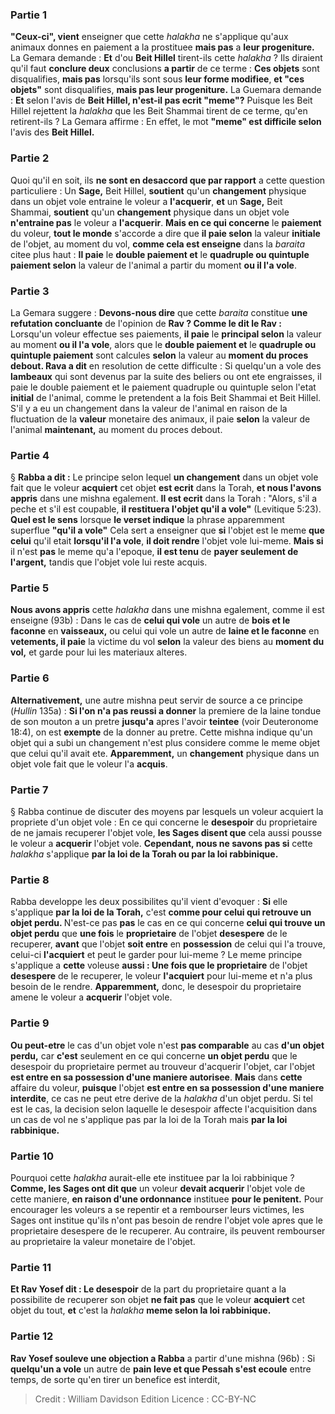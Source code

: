 
### Partie 1
<b>"Ceux-ci", vient</b> enseigner que cette <i>halakha</i> ne s'applique qu'aux animaux donnes en paiement a la prostituee <b>mais pas</b> a <b>leur progeniture.</b> La Gemara demande : <b>Et</b> d'ou <b>Beit Hillel</b> tirent-ils cette <i>halakha</i> ? Ils diraient qu'il faut <b>conclure deux</b> conclusions <b>a partir</b> de ce terme : <b>Ces objets</b> sont disqualifies, <b>mais pas</b> lorsqu'ils sont sous <b>leur forme modifiee</b>, <b>et "ces objets"</b> sont disqualifies, <b>mais pas leur progeniture.</b> La Guemara demande : <b>Et</b> selon l'avis de <b>Beit Hillel, n'est-il pas ecrit "meme"?</b> Puisque les Beit Hillel rejettent la <i>halakha</i> que les Beit Shammai tirent de ce terme, qu'en retirent-ils ? La Gemara affirme : En effet, le mot <b>"meme" est difficile selon</b> l'avis des <b>Beit Hillel.</b>

### Partie 2
Quoi qu'il en soit, ils <b>ne sont en desaccord que par rapport</b> a cette question particuliere : Un <b>Sage,</b> Beit Hillel, <b>soutient</b> qu'un <b>changement</b> physique dans un objet vole entraine le voleur a <b>l'acquerir</b>, <b>et</b> un <b>Sage,</b> Beit Shammai, <b>soutient</b> qu'un <b>changement</b> physique dans un objet vole <b>n'entraine pas</b> le voleur a <b>l'acquerir</b>. <b>Mais en ce qui concerne</b> le <b>paiement</b> du voleur, <b>tout le monde</b> s'accorde a dire que <b>il paie selon</b> la valeur <b>initiale</b> de l'objet, au moment du vol, <b>comme cela est enseigne</b> dans la <i>baraita</i> citee plus haut : <b>Il paie</b> le <b>double paiement et</b> le <b>quadruple ou quintuple paiement selon</b> la valeur de l'animal a partir du moment <b>ou il l'a vole</b>.

### Partie 3
La Gemara suggere : <b>Devons-nous dire</b> que cette <i>baraita</i> constitue <b>une refutation concluante</b> de l'opinion de <b>Rav ? Comme le dit le Rav :</b> Lorsqu'un voleur effectue ses paiements, <b>il paie</b> le <b>principal selon</b> la valeur au moment <b>ou il l'a vole</b>, alors que le <b>double paiement et</b> le <b>quadruple ou quintuple paiement</b> sont calcules <b>selon</b> la valeur au <b>moment du proces debout. Rava a dit</b> en resolution de cette difficulte : Si quelqu'un a vole des <b>lambeaux</b> qui sont devenus par la suite des beliers ou ont ete engraisses, il paie le double paiement et le paiement quadruple ou quintuple selon l'etat <b>initial</b> de l'animal, comme le pretendent a la fois Beit Shammai et Beit Hillel. S'il y a eu un changement dans la valeur de l'animal en raison de la fluctuation de la <b>valeur</b> monetaire des animaux, il paie <b>selon</b> la valeur de l'animal <b>maintenant,</b> au moment du proces debout.

### Partie 4
§ <b>Rabba a dit :</b> Le principe selon lequel <b>un changement</b> dans un objet vole fait que le voleur <b>acquiert</b> cet objet <b>est ecrit</b> dans la Torah, <b>et nous l'avons appris</b> dans une mishna egalement. <b>Il est ecrit</b> dans la Torah : "Alors, s'il a peche et s'il est coupable, <b>il restituera l'objet qu'il a vole"</b> (Levitique 5:23). <b>Quel est le sens</b> lorsque <b>le verset indique</b> la phrase apparemment superflue <b>"qu'il a vole"</b> Cela sert a enseigner que <b>si</b> l'objet est le meme <b>que celui</b> qu'il etait <b>lorsqu'il l'a vole</b>, <b>il doit rendre</b> l'objet vole lui-meme. <b>Mais si</b> il n'est <b>pas</b> le meme qu'a l'epoque, <b>il est tenu</b> de <b>payer seulement de l'argent,</b> tandis que l'objet vole lui reste acquis.

### Partie 5
<b>Nous avons appris</b> cette <i>halakha</i> dans une mishna egalement, comme il est enseigne (93b) : Dans le cas de <b>celui qui vole</b> un autre de <b>bois et le faconne</b> en <b>vaisseaux,</b> ou celui qui vole un autre de <b>laine et le faconne</b> en <b>vetements, il paie</b> la victime du vol <b>selon</b> la valeur des biens au <b>moment du vol,</b> et garde pour lui les materiaux alteres.

### Partie 6
<b>Alternativement,</b> une autre mishna peut servir de source a ce principe (<i>Hullin</i> 135a) : <b>Si l'on n'a pas reussi a donner</b> la premiere de la laine tondue de son mouton a un pretre <b>jusqu'a</b> apres l'avoir <b>teintee</b> (voir Deuteronome 18:4), on est <b>exempte</b> de la donner au pretre. Cette mishna indique qu'un objet qui a subi un changement n'est plus considere comme le meme objet que celui qu'il avait ete. <b>Apparemment,</b> un <b>changement</b> physique dans un objet vole fait que le voleur l'a <b>acquis</b>.

### Partie 7
§ Rabba continue de discuter des moyens par lesquels un voleur acquiert la propriete d'un objet vole : En ce qui concerne le <b>desespoir</b> du proprietaire de ne jamais recuperer l'objet vole, <b>les Sages disent que</b> cela aussi pousse le voleur a <b>acquerir</b> l'objet vole. <b>Cependant, nous ne savons pas si</b> cette <i>halakha</i> s'applique <b>par la loi de la Torah ou par la loi rabbinique.</b>

### Partie 8
Rabba developpe les deux possibilites qu'il vient d'evoquer : <b>Si</b> elle s'applique <b>par la loi de la Torah,</b> c'est <b>comme pour celui qui retrouve un objet perdu. </b> N'est-ce pas <b>pas</b> le cas en ce qui concerne <b>celui qui trouve un objet perdu</b> que <b>une fois</b> le <b>proprietaire</b> de l'objet <b>desespere</b> de le recuperer, <b>avant</b> que l'objet <b>soit entre</b> en <b>possession</b> de celui qui l'a trouve, celui-ci <b>l'acquiert</b> et peut le garder pour lui-meme ? Le meme principe s'applique a <b>cette</b> voleuse <b>aussi : Une fois que le proprietaire</b> de l'objet <b>desespere</b> de le recuperer, le voleur <b>l'acquiert</b> pour lui-meme et n'a plus besoin de le rendre. <b>Apparemment,</b> donc, le desespoir du proprietaire amene le voleur a <b>acquerir</b> l'objet vole.

### Partie 9
<b>Ou peut-etre</b> le cas d'un objet vole n'est <b>pas comparable</b> au cas <b>d'un objet perdu,</b> car <b>c'est</b> seulement en ce qui concerne <b>un objet perdu</b> que le desespoir du proprietaire permet au trouveur d'acquerir l'objet, car l'objet <b>est entre en sa possession d'une maniere autorisee</b>. <b>Mais</b> dans <b>cette</b> affaire du voleur, <b>puisque</b> l'objet <b>est entre en sa possession d'une maniere interdite</b>, ce cas ne peut etre derive de la <i>halakha</i> d'un objet perdu. Si tel est le cas, la decision selon laquelle le desespoir affecte l'acquisition dans un cas de vol ne s'applique pas par la loi de la Torah mais <b>par la loi rabbinique.</b>

### Partie 10
Pourquoi cette <i>halakha</i> aurait-elle ete instituee par la loi rabbinique ? <b>Comme, les Sages ont dit que</b> un voleur <b>devait acquerir</b> l'objet vole de cette maniere, <b>en raison d'une ordonnance</b> instituee <b>pour le penitent.</b> Pour encourager les voleurs a se repentir et a rembourser leurs victimes, les Sages ont institue qu'ils n'ont pas besoin de rendre l'objet vole apres que le proprietaire desespere de le recuperer. Au contraire, ils peuvent rembourser au proprietaire la valeur monetaire de l'objet.

### Partie 11
<b>Et Rav Yosef dit : Le desespoir</b> de la part du proprietaire quant a la possibilite de recuperer son objet <b>ne fait pas</b> que le voleur <b>acquiert</b> cet objet du tout, <b>et</b> c'est la <i>halakha</i> <b>meme selon la loi rabbinique.</b>

### Partie 12
<b>Rav Yosef souleve une objection a Rabba</b> a partir d'une mishna (96b) : Si <b>quelqu'un a vole</b> un autre de <b>pain leve et que Pessah s'est ecoule</b> entre temps, de sorte qu'en tirer un benefice est interdit,

>Credit : William Davidson Edition
>Licence : CC-BY-NC